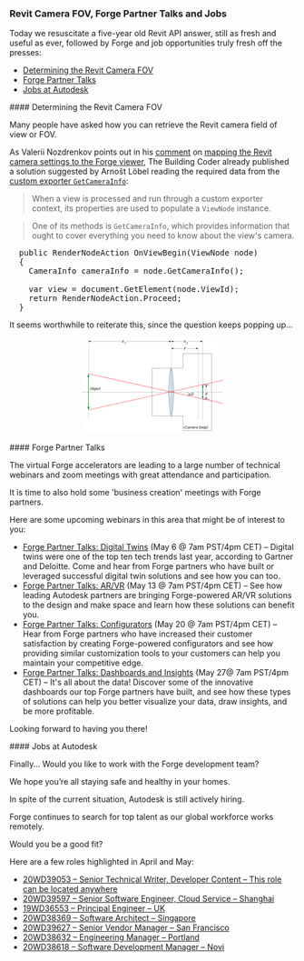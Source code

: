 <head>
<meta http-equiv="Content-Type" content="text/html; charset=utf-8">
<link rel="stylesheet" type="text/css" href="bc.css">
<script src="https://cdn.rawgit.com/google/code-prettify/master/loader/run_prettify.js" type="text/javascript"></script>
</head>

<!---

- Get Revit Camera FOV
  Many people have asked how you can retrieve the Revit camera field of view or FOV.
  As Valerii Nozdrenkov points out in
  his [comment](https://thebuildingcoder.typepad.com/blog/2019/06/revit-camera-settings-project-plasma-da4r-and-ai.html#comment-4891620499)
  on [mapping the Revit camera settings to the Forge viewer](https://thebuildingcoder.typepad.com/blog/2019/06/revit-camera-settings-project-plasma-da4r-and-ai.html),
  The Building Coder already published a solution suggested by Arno&scaron;t L&ouml;bel reading the required data from
  the [custom exporter `GetCameraInfo`](https://thebuildingcoder.typepad.com/blog/2014/09/custom-exporter-getcamerainfo.html):
  > When a view is processed and run through a custom exporter context, its properties are used to populate a `ViewNode` instance.
  > One of its methods is `GetCameraInfo`, which provides information that ought to cover everything you need to know about the view's camera.
  search for and answer other question on this on the web...
  
- Would you like to work with the Forge development team?
We hope you’re all staying safe and healthy in your homes.
Autodesk is still actively hiring. 
Forge continues to search for top talent as our global workforce works remotely.
Would you be a good fit? 
Here are a few roles highlighted in April and May:
- [20WD39053 &ndash; Senior Technical Writer, Developer Content &ndash; This role can be located anywhere](https://rolp.co/68d5i)
- [20WD39597 &ndash; Senior Software Engineer, Cloud Service &ndash; Shanghai](https://rolp.co/IUdfi)
- [19WD36553 &ndash; Principal Engineer &ndash; UK](https://rolp.co/Pc5Li)
- [20WD38369 &ndash; Software Architect &ndash; Singapore](https://rolp.co/JWHti)
- [20WD39627 &ndash; Senior Vendor Manager &ndash; San Francisco](https://rolp.co/RUAfi)
- [20WD38632 &ndash; Engineering Manager &ndash; Portland](https://rolp.co/Dmtei)
- [20WD38618 &ndash; Software Development Manager &ndash; Novi](https://rolp.co/SrG6i)


twitter:

the #RevitAPI @AutodeskForge @AutodeskRevit #bim #DynamoBim #ForgeDevCon

&ndash; 
...

linkedin:

#bim #DynamoBim #ForgeDevCon #Revit #API #IFC #SDK #AI #VisualStudio #Autodesk #AEC #adsk

the [Revit API discussion forum](http://forums.autodesk.com/t5/revit-api-forum/bd-p/160) thread

<center>
<img src="img/" alt="" title="" width="600"/>
<p style="font-size: 80%; font-style:italic"></p>
</center>

-->

### Revit Camera FOV, Forge Partner Talks and Jobs

Today we resuscitate a five-year old Revit API answer, still as fresh and useful as ever, followed by Forge and job opportunities truly fresh off the presses:

- [Determining the Revit Camera FOV](#2)
- [Forge Partner Talks](#3)
- [Jobs at Autodesk](#4)

####<a name="2"></a> Determining the Revit Camera FOV

Many people have asked how you can retrieve the Revit camera field of view or FOV.

As Valerii Nozdrenkov points out in
his [comment](https://thebuildingcoder.typepad.com/blog/2019/06/revit-camera-settings-project-plasma-da4r-and-ai.html#comment-4891620499)
on [mapping the Revit camera settings to the Forge viewer](https://thebuildingcoder.typepad.com/blog/2019/06/revit-camera-settings-project-plasma-da4r-and-ai.html),
The Building Coder already published a solution suggested by Arno&scaron;t L&ouml;bel reading the required data from
the [custom exporter `GetCameraInfo`](https://thebuildingcoder.typepad.com/blog/2014/09/custom-exporter-getcamerainfo.html):

> When a view is processed and run through a custom exporter context, its properties are used to populate a `ViewNode` instance.

> One of its methods is `GetCameraInfo`, which provides information that ought to cover everything you need to know about the view's camera.

<pre class="code">
  public RenderNodeAction OnViewBegin(ViewNode node)
  {
    CameraInfo cameraInfo = node.GetCameraInfo();
    
    var view = document.GetElement(node.ViewId);
    return RenderNodeAction.Proceed;
  }
</pre>

It seems worthwhile to reiterate this, since the question keeps popping up...

<center>
<!--
<img src="img/camera_fov_focal_length_distance_animation_480.gif" alt="Camera focal length" title="Camera focal length" width="240"/>
<p style="font-size: 80%; font-style:italic">[By SharkD](http://commons.wikimedia.org/wiki/User:SharkD), [CC BY-SA 4.0](https://creativecommons.org/licenses/by-sa/4.0) &ndash; In this simulation, adjusting the angle of view and distance of the camera while keeping the object in frame results in vastly differing images. At distances approaching infinity, the light rays are nearly parallel to each other, resulting in a 'flattened' image. At low distances and high angles of view objects appear 'foreshortened'.</p>
-->

<img src="img/camera_fov_lens_angle_of_view.png" alt="Camera angle of view" title="Camera angle of view" width="249"/>

</center>


####<a name="3"></a> Forge Partner Talks

The virtual Forge accelerators are leading to a large number of technical webinars and zoom meetings with great attendance and participation.

It is time to also hold some 'business creation' meetings with Forge partners.
 
Here are some upcoming webinars in this area that might be of interest to you:

- [Forge Partner Talks: Digital Twins](https://autodesk.zoom.us/webinar/register/7415875742427/WN_UiMEtQNiTFiPH8T_ekwk4w) (May 6 @ 7am PST/4pm CET)
&ndash; Digital twins were one of the top ten tech trends last year, according to Gartner and Deloitte. Come and hear from Forge partners who have built or leveraged successful digital twin solutions and see how you can too.
- [Forge Partner Talks: AR/VR](https://autodesk.zoom.us/webinar/register/6515877525566/WN_W6abt1RSR5K3V44HV5CtXQ) (May 13 @ 7am PST/4pm CET)
&ndash; See how leading Autodesk partners are bringing Forge-powered AR/VR solutions to the design and make space and learn how these solutions can benefit you.
- [Forge Partner Talks: Configurators](https://autodesk.zoom.us/webinar/register/8415877525897/WN_01GeR_H9RKOGTOg67Unagg) (May 20 @ 7am PST/4pm CET)
&ndash; Hear from Forge partners who have increased their customer satisfaction by creating Forge-powered configurators and see how providing similar customization tools to your customers can help you maintain your competitive edge.
- [Forge Partner Talks: Dashboards and Insights](https://autodesk.zoom.us/webinar/register/7515877526195/WN_vDxsTlF4QgS3s_8qIXYEXg) (May 27@  7am PST/4pm CET) 
&ndash; It's all about the data! Discover some of the innovative dashboards our top Forge partners have built, and see how these types of solutions can help you better visualize your data, draw insights, and be more profitable.

Looking forward to having you there!
 
 
####<a name="4"></a> Jobs at Autodesk

Finally... Would you like to work with the Forge development team?

We hope you’re all staying safe and healthy in your homes.

In spite of the current situation, Autodesk is still actively hiring.

Forge continues to search for top talent as our global workforce works remotely.

Would you be a good fit? 

Here are a few roles highlighted in April and May:

- [20WD39053 &ndash; Senior Technical Writer, Developer Content &ndash; This role can be located anywhere](https://rolp.co/68d5i)
- [20WD39597 &ndash; Senior Software Engineer, Cloud Service &ndash; Shanghai](https://rolp.co/IUdfi)
- [19WD36553 &ndash; Principal Engineer &ndash; UK](https://rolp.co/Pc5Li)
- [20WD38369 &ndash; Software Architect &ndash; Singapore](https://rolp.co/JWHti)
- [20WD39627 &ndash; Senior Vendor Manager &ndash; San Francisco](https://rolp.co/RUAfi)
- [20WD38632 &ndash; Engineering Manager &ndash; Portland](https://rolp.co/Dmtei)
- [20WD38618 &ndash; Software Development Manager &ndash; Novi](https://rolp.co/SrG6i)

